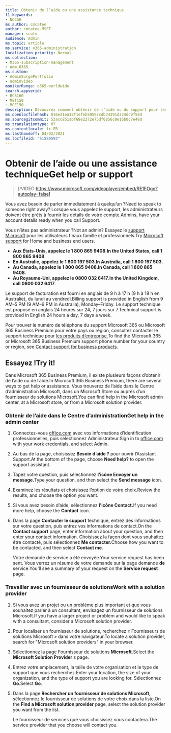 ```yaml
---
title: Obtenir de l’aide ou une assistance technique
f1.keywords:
- NOCSH
ms.author: cmcatee
author: cmcatee-MSFT
manager: scotv
audience: Admin
ms.topic: article
ms.service: o365-administration
localization_priority: Normal
ms.collection:
- M365-subscription-management
- Adm_O365
ms.custom:
- AdminSurgePortfolio
- adminvideo
monikerRange: o365-worldwide
search.appverid:
- BCS160
- MET150
- MOE150
description: Découvrez comment obtenir de l’aide ou du support pour les administrateurs dans Microsoft 365 Business Premium.
ms.openlocfilehash: 016e31ea12f1efeb50597cdb34391d324dc0f58d
ms.sourcegitcommit: 53acc851abf68e2272e75df0856c0e16b0c7e48d
ms.translationtype: MT
ms.contentlocale: fr-FR
ms.lasthandoff: 04/02/2021
ms.locfileid: "51580593"
---
```

# <a name="get-help-or-support"></a><span data-ttu-id="9ad93-103">Obtenir de l’aide ou une assistance technique</span><span class="sxs-lookup"><span data-stu-id="9ad93-103">Get help or support</span></span>

> [!VIDEO https://www.microsoft.com/videoplayer/embed/RE1FOgo?autoplay=false]

<span data-ttu-id="9ad93-104">Vous avez besoin de parler immédiatement à quelqu’un ?</span><span class="sxs-lookup"><span data-stu-id="9ad93-104">Need to speak to someone right away?</span></span> <span data-ttu-id="9ad93-105">Lorsque vous appelez le support, les administrateurs doivent être prêts à fournir les détails de votre compte.</span><span class="sxs-lookup"><span data-stu-id="9ad93-105">Admins, have your account details ready when you call Support.</span></span>

<span data-ttu-id="9ad93-106">Vous n’êtes pas administrateur ?</span><span class="sxs-lookup"><span data-stu-id="9ad93-106">Not an admin?</span></span> <span data-ttu-id="9ad93-107">Essayez le [support Microsoft](https://go.microsoft.com/fwlink/?linkid=860695) pour les utilisateurs finaux famille et professionnels.</span><span class="sxs-lookup"><span data-stu-id="9ad93-107">Try [Microsoft support](https://go.microsoft.com/fwlink/?linkid=860695) for Home and business end users.</span></span>

- <span data-ttu-id="9ad93-108">**Aux États-Unis, appelez le 1 800 865 9408.**</span><span class="sxs-lookup"><span data-stu-id="9ad93-108">**In the United States, call 1 800 865 9408**.</span></span>
- <span data-ttu-id="9ad93-109">**En Australie, appelez le 1 800 197 503**.</span><span class="sxs-lookup"><span data-stu-id="9ad93-109">**In Australia, call 1 800 197 503**.</span></span>
- <span data-ttu-id="9ad93-110">**Au Canada, appelez le 1 800 865 9408.**</span><span class="sxs-lookup"><span data-stu-id="9ad93-110">**In Canada, call 1 800 865 9408**.</span></span>
- <span data-ttu-id="9ad93-111">**Au Royaume-Uni, appelez le 0800 032 6417**.</span><span class="sxs-lookup"><span data-stu-id="9ad93-111">**In the United Kingdom, call 0800 032 6417**.</span></span>

<span data-ttu-id="9ad93-112">Le support de facturation est fourni en anglais de 9 h à 17 h (9 h à 18 h en Australie), du lundi au vendredi.</span><span class="sxs-lookup"><span data-stu-id="9ad93-112">Billing support is provided in English from 9 AM–5 PM (9 AM–6 PM in Australia), Monday–Friday.</span></span>
<span data-ttu-id="9ad93-113">Le support technique est proposé en anglais 24 heures sur 24, 7 jours sur 7.</span><span class="sxs-lookup"><span data-stu-id="9ad93-113">Technical support is provided in English 24 hours a day, 7 days a week.</span></span>

<span data-ttu-id="9ad93-114">Pour trouver le numéro de téléphone du support Microsoft 365 ou Microsoft 365 Business Premium pour votre pays ou région, consultez contacter le support technique pour [les produits d’entreprise.](https://support.microsoft.com/office/32a17ca7-6fa0-4870-8a8d-e25ba4ccfd4b)</span><span class="sxs-lookup"><span data-stu-id="9ad93-114">To find the Microsoft 365 or Microsoft 365 Business Premium support phone number for your country or region, see [Contact support for business products](https://support.microsoft.com/office/32a17ca7-6fa0-4870-8a8d-e25ba4ccfd4b).</span></span>

## <a name="try-it"></a><span data-ttu-id="9ad93-115">Essayez !</span><span class="sxs-lookup"><span data-stu-id="9ad93-115">Try it!</span></span>

<span data-ttu-id="9ad93-116">Dans Microsoft 365 Business Premium, il existe plusieurs façons d’obtenir de l’aide ou de l’aide.</span><span class="sxs-lookup"><span data-stu-id="9ad93-116">In Microsoft 365 Business Premium, there are several ways to get help or assistance.</span></span> <span data-ttu-id="9ad93-117">Vous trouverez de l’aide dans le Centre d’administration Microsoft, dans un Microsoft Store ou auprès d’un fournisseur de solutions Microsoft.</span><span class="sxs-lookup"><span data-stu-id="9ad93-117">You can find help in the Microsoft admin center, at a Microsoft store, or from a Microsoft solution provider.</span></span>

### <a name="get-help-in-the-admin-center"></a><span data-ttu-id="9ad93-118">Obtenir de l’aide dans le Centre d’administration</span><span class="sxs-lookup"><span data-stu-id="9ad93-118">Get help in the admin center</span></span>

1. <span data-ttu-id="9ad93-119">Connectez-vous [office.com](https://office.com) avec vos informations d’identification professionnelles, puis sélectionnez Administrateur.</span><span class="sxs-lookup"><span data-stu-id="9ad93-119">Sign in to [office.com](https://office.com) with your work credentials, and select Admin.</span></span>
1. <span data-ttu-id="9ad93-120">Au bas de la page, choisissez **Besoin d’aide ?** pour ouvrir l’Assistant Support.</span><span class="sxs-lookup"><span data-stu-id="9ad93-120">At the bottom of the page, choose **Need help?** to open the support assistant.</span></span>
1. <span data-ttu-id="9ad93-121">Tapez votre question, puis sélectionnez **l’icône Envoyer un message.**</span><span class="sxs-lookup"><span data-stu-id="9ad93-121">Type your question, and then select the **Send message** icon.</span></span>
1. <span data-ttu-id="9ad93-122">Examinez les résultats et choisissez l’option de votre choix.</span><span class="sxs-lookup"><span data-stu-id="9ad93-122">Review the results, and choose the option you want.</span></span>
1. <span data-ttu-id="9ad93-123">Si vous avez besoin d’aide, sélectionnez **l’icône Contact.**</span><span class="sxs-lookup"><span data-stu-id="9ad93-123">If you need more help, choose the **Contact** icon.</span></span>
1. <span data-ttu-id="9ad93-124">Dans la page **Contacter le support** technique, entrez des informations sur votre question, puis entrez vos informations de contact.</span><span class="sxs-lookup"><span data-stu-id="9ad93-124">On the **Contact support** page, enter information about your question, and then enter your contact information.</span></span> <span data-ttu-id="9ad93-125">Choisissez la façon dont vous souhaitez être contacté, puis sélectionnez **Me contacter.**</span><span class="sxs-lookup"><span data-stu-id="9ad93-125">Choose how you want to be contacted, and then select **Contact me**.</span></span>

    <span data-ttu-id="9ad93-126">Votre demande de service a été envoyée.</span><span class="sxs-lookup"><span data-stu-id="9ad93-126">Your service request has been sent.</span></span> <span data-ttu-id="9ad93-127">Vous verrez un résumé de votre demande sur la page demande **de** service.</span><span class="sxs-lookup"><span data-stu-id="9ad93-127">You'll see a summary of your request on the **Service request** page.</span></span>

### <a name="work-with-a-solution-provider"></a><span data-ttu-id="9ad93-128">Travailler avec un fournisseur de solutions</span><span class="sxs-lookup"><span data-stu-id="9ad93-128">Work with a solution provider</span></span>

1. <span data-ttu-id="9ad93-129">Si vous avez un projet ou un problème plus important et que vous souhaitez parler à un consultant, envisagez un fournisseur de solutions Microsoft.</span><span class="sxs-lookup"><span data-stu-id="9ad93-129">If you have a larger project or problem and would like to speak with a consultant, consider a Microsoft solution provider.</span></span>
1. <span data-ttu-id="9ad93-130">Pour localiser un fournisseur de solutions, recherchez « Fournisseurs de solutions Microsoft » dans votre navigateur.</span><span class="sxs-lookup"><span data-stu-id="9ad93-130">To locate a solution provider, search for "Microsoft solution providers" in your browser.</span></span>
1. <span data-ttu-id="9ad93-131">Sélectionnez la page Fournisseur de solutions **Microsoft.**</span><span class="sxs-lookup"><span data-stu-id="9ad93-131">Select the **Microsoft Solution Provider** s page.</span></span>
1. <span data-ttu-id="9ad93-132">Entrez votre emplacement, la taille de votre organisation et le type de support que vous recherchez.</span><span class="sxs-lookup"><span data-stu-id="9ad93-132">Enter your location, the size of your organization, and the type of support you are looking for.</span></span> <span data-ttu-id="9ad93-133">Sélectionnez **Go**.</span><span class="sxs-lookup"><span data-stu-id="9ad93-133">Select **Go**.</span></span>
1. <span data-ttu-id="9ad93-134">Dans la page **Rechercher un fournisseur de solutions Microsoft,** sélectionnez le fournisseur de solutions de votre choix dans la liste.</span><span class="sxs-lookup"><span data-stu-id="9ad93-134">On the **Find a Microsoft solution provider** page, select the solution provider you want from the list.</span></span>

    <span data-ttu-id="9ad93-135">Le fournisseur de services que vous choisissez vous contactera.</span><span class="sxs-lookup"><span data-stu-id="9ad93-135">The service provider that you choose will contact you.</span></span>